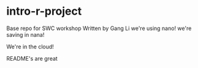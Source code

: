 # intro-r-project
Base repo for SWC workshop
Written by Gang Li
we're using nano!
we're saving in nana!

We're in the cloud!

README's are great